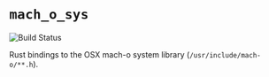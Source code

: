 # `mach_o_sys`

![Build Status](https://travis-ci.org/fitzgen/mach_o_sys.svg?branch=master)

Rust bindings to the OSX mach-o system library (`/usr/include/mach-o/**.h`).
